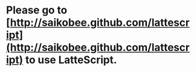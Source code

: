 # Please go to [http://saikobee.github.com/lattescript](http://saikobee.github.com/lattescript) to use LatteScript.
